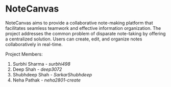 # NoteCanvas

NoteCanvas aims to provide a collaborative note-making platform that facilitates seamless teamwork and effective information organization. The project addresses the common problem of disparate note-taking by offering a centralized solution. Users can create, edit, and organize notes collaboratively in real-time.

Project Members:

1. Surbhi Sharma - _surbhi498_
2. Deep Shah - _deep3072_
3. Shubhdeep Shah - _SarkarShubhdeep_
4. Neha Pathak - _neha2801-create_
